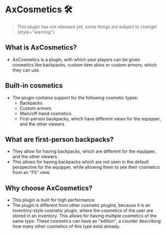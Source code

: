 # AxCosmetics 🛠️

> This plugin has not released yet, some things are subject to change!
{style="warning"}

## What is AxCosmetics?
- AxCosmetics is a plugin, with which your players can be given
cosmetics like backpacks, custom item skins or custom armors, which they can use.

## Built-in cosmetics
- The plugin contains support for the following cosmetic types:
  - Backpacks
  - Custom armors
  - Main/off-hand cosmetics
  - First-person backpacks, which have different views for the equipper, and the other viewers

## What are first-person backpacks?
- They allow for having backpacks, which are different for the equipper, and the other viewers.
- This allows for having backpacks which are not seen in the default perspective for the equipper,
while allowing them to see their cosmetics from an "F5" view.

## Why choose AxCosmetics?
- This plugin is built for high performance.
- The plugin is different from other cosmetic plugins, because it is an inventory-style cosmetic
plugin, where the cosmetics of the user are stored in an inventory. This allows for having multiple
cosmetics of the same type. These cosmetics can have an "edition", a counter describing how many
other cosmetics of this type exist already.
